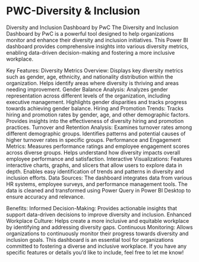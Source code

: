 # PWC-Diversity & Inclusion
Diversity and Inclusion Dashboard by PwC
The Diversity and Inclusion Dashboard by PwC is a powerful tool designed to help organizations monitor and enhance their diversity and inclusion initiatives. This Power BI dashboard provides comprehensive insights into various diversity metrics, enabling data-driven decision-making and fostering a more inclusive workplace.

Key Features:
Diversity Metrics Overview:
Displays key diversity metrics such as gender, age, ethnicity, and nationality distribution within the organization.
Helps identify areas where diversity is thriving and areas needing improvement.
Gender Balance Analysis:
Analyzes gender representation across different levels of the organization, including executive management.
Highlights gender disparities and tracks progress towards achieving gender balance.
Hiring and Promotion Trends:
Tracks hiring and promotion rates by gender, age, and other demographic factors.
Provides insights into the effectiveness of diversity hiring and promotion practices.
Turnover and Retention Analysis:
Examines turnover rates among different demographic groups.
Identifies patterns and potential causes of higher turnover rates in specific groups.
Performance and Engagement Metrics:
Measures performance ratings and employee engagement scores across diverse groups.
Helps understand how diversity impacts overall employee performance and satisfaction.
Interactive Visualizations:
Features interactive charts, graphs, and slicers that allow users to explore data in depth.
Enables easy identification of trends and patterns in diversity and inclusion efforts.
Data Sources:
The dashboard integrates data from various HR systems, employee surveys, and performance management tools. The data is cleaned and transformed using Power Query in Power BI Desktop to ensure accuracy and relevance.

Benefits:
Informed Decision-Making: Provides actionable insights that support data-driven decisions to improve diversity and inclusion.
Enhanced Workplace Culture: Helps create a more inclusive and equitable workplace by identifying and addressing diversity gaps.
Continuous Monitoring: Allows organizations to continuously monitor their progress towards diversity and inclusion goals.
This dashboard is an essential tool for organizations committed to fostering a diverse and inclusive workplace. If you have any specific features or details you’d like to include, feel free to let me know!
